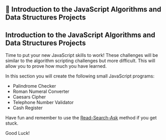 🚀 Introduction to the JavaScript Algorithms and Data Structures Projects
-------------------------------------------------------------------------

Introduction to the JavaScript Algorithms and Data Structures Projects
----------------------------------------------------------------------

Time to put your new JavaScript skills to work! These challenges will be similar to the algorithm scripting challenges but more difficult. This will allow you to prove how much you have learned.

In this section you will create the following small JavaScript programs:

*   Palindrome Checker
*   Roman Numeral Converter
*   Caesars Cipher
*   Telephone Number Validator
*   Cash Register

Have fun and remember to use the [Read-Search-Ask](https://www.freecodecamp.org/forum/t/how-to-get-help-when-you-are-stuck-coding/19514) method if you get stuck.

Good Luck!